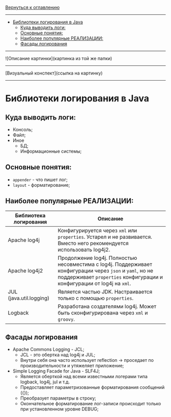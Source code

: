 [Вернуться к оглавлению](https://github.com/engine-it-in/different-level-task/blob/main/README.md)
***
* [Библиотеки логирования в Java](#библиотеки-логирования-в-java)
  * [Куда выводить логи:](#куда-выводить-логи-)
  * [Основные понятия:](#основные-понятия-)
  * [Наиболее популярные РЕАЛИЗАЦИИ:](#наиболее-популярные-реализации-)
  * [Фасады логирования](#фасады-логирования)
***
![Описание картинки](картинка из той же папки)
***
[Визуальный конспект](ссылка на картинку)
***

# Библиотеки логирования в Java

## Куда выводить логи:
* Консоль; 
* Файл;
* Иное 
  * БД; 
  * Информационные системы;

## Основные понятия:
- `appender` - что пишет лог;
- `layout` - форматирование;

## Наиболее популярные РЕАЛИЗАЦИИ:
| Библиотека логирования  | Описание                                                                                                                                                                           |
|-------------------------|------------------------------------------------------------------------------------------------------------------------------------------------------------------------------------|
| Apache log4j            | Конфигурируется через `xml` или `properties`. Устарел и не развивается. Вместо него рекомендуется использовать log4j2.                                                             |
| Apache log4j2           | Продолжение log4j. Полностью несовместима с log4j. Поддерживает конфигурации через `json` и `yaml`, но не поддерживает `properties` конфигурации и конфигурации от log4j на `xml`. |
| JUL (java.util.logging) | Является частью JDK. Настраивается только с помощью `properties`.                                                                                                                  |
| Logback                 | Разработана создателями log4j. Может быть сконфигурирована через `xml` и `groovy`.                                                                                                 |

## Фасады логирования
* Apache Commons Logging - JCL;
  * JCL - это обертка над log4j и JUL;
  * Внутри себя она часто использует reflection -> проседает по производительности и утяжеляет приложение;
* Simple Logging Facade for Java - SLF4J;
  * Является оберткой над всеми известными логерами типа logback, log4j, jul и т.д.
  * Предоставляет параметризованные форматирования сообщений ({}); 
  * Преобразует параметры в строку; 
  * Окончательное форматирование лог-записи происходит только при установленном уровне DEBUG;